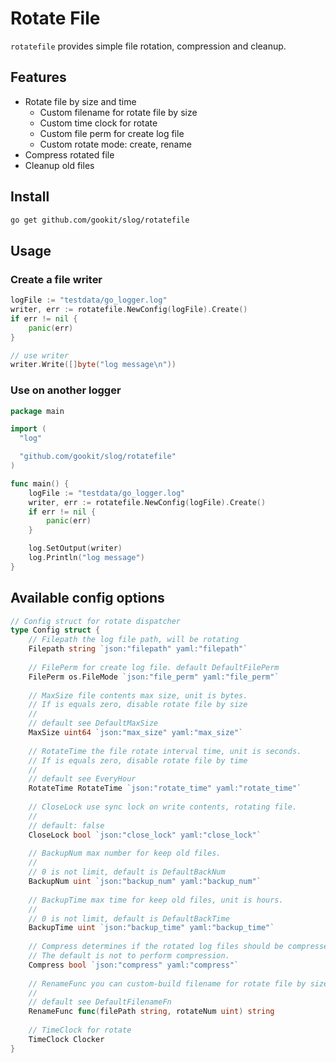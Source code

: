# Rotate File

 `rotatefile` provides simple file rotation, compression and cleanup.

## Features

- Rotate file by size and time
  - Custom filename for rotate file by size
  - Custom time clock for rotate
  - Custom file perm for create log file
  - Custom rotate mode: create, rename
- Compress rotated file
- Cleanup old files

## Install

```bash
go get github.com/gookit/slog/rotatefile
```

## Usage

### Create a file writer

```go
logFile := "testdata/go_logger.log"
writer, err := rotatefile.NewConfig(logFile).Create()
if err != nil {
    panic(err)
}

// use writer
writer.Write([]byte("log message\n"))
```

### Use on another logger

```go
package main

import (
  "log"

  "github.com/gookit/slog/rotatefile"
)

func main() {
	logFile := "testdata/go_logger.log"
	writer, err := rotatefile.NewConfig(logFile).Create()
	if err != nil {
		panic(err) 
	}

	log.SetOutput(writer)
	log.Println("log message")
}
```

## Available config options

```go
// Config struct for rotate dispatcher
type Config struct {
    // Filepath the log file path, will be rotating
    Filepath string `json:"filepath" yaml:"filepath"`
    
    // FilePerm for create log file. default DefaultFilePerm
    FilePerm os.FileMode `json:"file_perm" yaml:"file_perm"`
    
    // MaxSize file contents max size, unit is bytes.
    // If is equals zero, disable rotate file by size
    //
    // default see DefaultMaxSize
    MaxSize uint64 `json:"max_size" yaml:"max_size"`
    
    // RotateTime the file rotate interval time, unit is seconds.
    // If is equals zero, disable rotate file by time
    //
    // default see EveryHour
    RotateTime RotateTime `json:"rotate_time" yaml:"rotate_time"`
    
    // CloseLock use sync lock on write contents, rotating file.
    //
    // default: false
    CloseLock bool `json:"close_lock" yaml:"close_lock"`
    
    // BackupNum max number for keep old files.
    //
    // 0 is not limit, default is DefaultBackNum
    BackupNum uint `json:"backup_num" yaml:"backup_num"`
    
    // BackupTime max time for keep old files, unit is hours.
    //
    // 0 is not limit, default is DefaultBackTime
    BackupTime uint `json:"backup_time" yaml:"backup_time"`
    
    // Compress determines if the rotated log files should be compressed using gzip.
    // The default is not to perform compression.
    Compress bool `json:"compress" yaml:"compress"`
    
    // RenameFunc you can custom-build filename for rotate file by size.
    //
    // default see DefaultFilenameFn
    RenameFunc func(filePath string, rotateNum uint) string
    
    // TimeClock for rotate
    TimeClock Clocker
}
```
